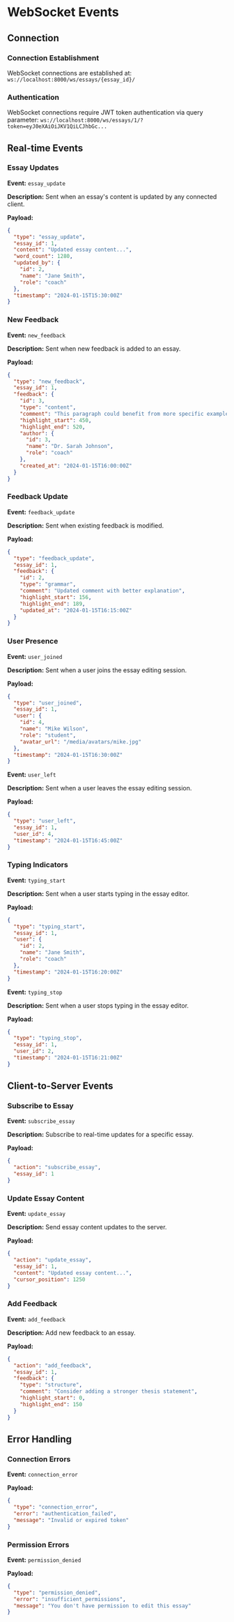 # WebSocket Events

## Connection

### Connection Establishment
WebSocket connections are established at: `ws://localhost:8000/ws/essays/{essay_id}/`

### Authentication
WebSocket connections require JWT token authentication via query parameter:
`ws://localhost:8000/ws/essays/1/?token=eyJ0eXAiOiJKV1QiLCJhbGc...`

## Real-time Events

### Essay Updates
**Event:** `essay_update`

**Description:** Sent when an essay's content is updated by any connected client.

**Payload:**
```json
{
  "type": "essay_update",
  "essay_id": 1,
  "content": "Updated essay content...",
  "word_count": 1280,
  "updated_by": {
    "id": 2,
    "name": "Jane Smith",
    "role": "coach"
  },
  "timestamp": "2024-01-15T15:30:00Z"
}
```

### New Feedback
**Event:** `new_feedback`

**Description:** Sent when new feedback is added to an essay.

**Payload:**
```json
{
  "type": "new_feedback",
  "essay_id": 1,
  "feedback": {
    "id": 3,
    "type": "content",
    "comment": "This paragraph could benefit from more specific examples",
    "highlight_start": 450,
    "highlight_end": 520,
    "author": {
      "id": 3,
      "name": "Dr. Sarah Johnson",
      "role": "coach"
    },
    "created_at": "2024-01-15T16:00:00Z"
  }
}
```

### Feedback Update
**Event:** `feedback_update`

**Description:** Sent when existing feedback is modified.

**Payload:**
```json
{
  "type": "feedback_update",
  "essay_id": 1,
  "feedback": {
    "id": 2,
    "type": "grammar",
    "comment": "Updated comment with better explanation",
    "highlight_start": 156,
    "highlight_end": 189,
    "updated_at": "2024-01-15T16:15:00Z"
  }
}
```

### User Presence
**Event:** `user_joined`

**Description:** Sent when a user joins the essay editing session.

**Payload:**
```json
{
  "type": "user_joined",
  "essay_id": 1,
  "user": {
    "id": 4,
    "name": "Mike Wilson",
    "role": "student",
    "avatar_url": "/media/avatars/mike.jpg"
  },
  "timestamp": "2024-01-15T16:30:00Z"
}
```

**Event:** `user_left`

**Description:** Sent when a user leaves the essay editing session.

**Payload:**
```json
{
  "type": "user_left",
  "essay_id": 1,
  "user_id": 4,
  "timestamp": "2024-01-15T16:45:00Z"
}
```

### Typing Indicators
**Event:** `typing_start`

**Description:** Sent when a user starts typing in the essay editor.

**Payload:**
```json
{
  "type": "typing_start",
  "essay_id": 1,
  "user": {
    "id": 2,
    "name": "Jane Smith",
    "role": "coach"
  },
  "timestamp": "2024-01-15T16:20:00Z"
}
```

**Event:** `typing_stop`

**Description:** Sent when a user stops typing in the essay editor.

**Payload:**
```json
{
  "type": "typing_stop",
  "essay_id": 1,
  "user_id": 2,
  "timestamp": "2024-01-15T16:21:00Z"
}
```

## Client-to-Server Events

### Subscribe to Essay
**Event:** `subscribe_essay`

**Description:** Subscribe to real-time updates for a specific essay.

**Payload:**
```json
{
  "action": "subscribe_essay",
  "essay_id": 1
}
```

### Update Essay Content
**Event:** `update_essay`

**Description:** Send essay content updates to the server.

**Payload:**
```json
{
  "action": "update_essay",
  "essay_id": 1,
  "content": "Updated essay content...",
  "cursor_position": 1250
}
```

### Add Feedback
**Event:** `add_feedback`

**Description:** Add new feedback to an essay.

**Payload:**
```json
{
  "action": "add_feedback",
  "essay_id": 1,
  "feedback": {
    "type": "structure",
    "comment": "Consider adding a stronger thesis statement",
    "highlight_start": 0,
    "highlight_end": 150
  }
}
```

## Error Handling

### Connection Errors
**Event:** `connection_error`

**Payload:**
```json
{
  "type": "connection_error",
  "error": "authentication_failed",
  "message": "Invalid or expired token"
}
```

### Permission Errors
**Event:** `permission_denied`

**Payload:**
```json
{
  "type": "permission_denied",
  "error": "insufficient_permissions",
  "message": "You don't have permission to edit this essay"
}
```